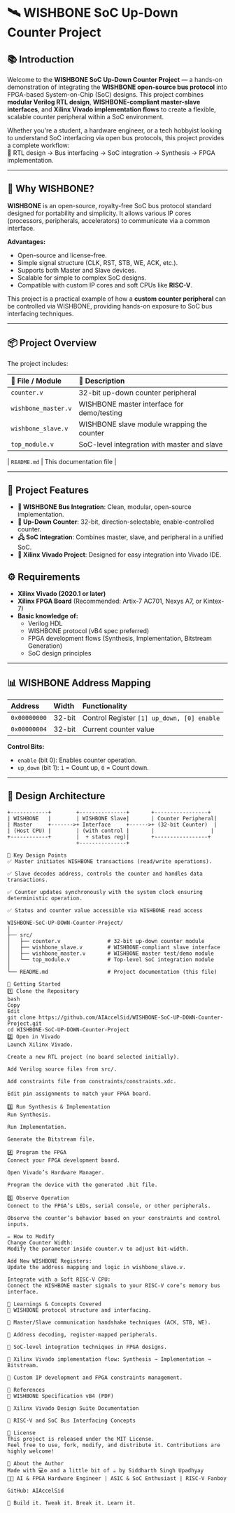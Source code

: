 # 🛰️ WISHBONE SoC Up-Down Counter Project

## 📚 Introduction

Welcome to the **WISHBONE SoC Up-Down Counter Project** — a hands-on demonstration of integrating the **WISHBONE open-source bus protocol** into FPGA-based System-on-Chip (SoC) designs. This project combines **modular Verilog RTL design**, **WISHBONE-compliant master-slave interfaces**, and **Xilinx Vivado implementation flows** to create a flexible, scalable counter peripheral within a SoC environment.

Whether you're a student, a hardware engineer, or a tech hobbyist looking to understand SoC interfacing via open bus protocols, this project provides a complete workflow:  
📌 RTL design → Bus interfacing → SoC integration → Synthesis → FPGA implementation.

---

## 📌 Why WISHBONE?

**WISHBONE** is an open-source, royalty-free SoC bus protocol standard designed for portability and simplicity. It allows various IP cores (processors, peripherals, accelerators) to communicate via a common interface.

**Advantages:**
- Open-source and license-free.
- Simple signal structure (CLK, RST, STB, WE, ACK, etc.).
- Supports both Master and Slave devices.
- Scalable for simple to complex SoC designs.
- Compatible with custom IP cores and soft CPUs like **RISC-V**.

This project is a practical example of how a **custom counter peripheral** can be controlled via WISHBONE, providing hands-on exposure to SoC bus interfacing techniques.

---

## 📦 Project Overview

The project includes:

| 📁 File / Module        | 📖 Description                                |
|:-----------------------|:----------------------------------------------|
| `counter.v`              | 32-bit up-down counter peripheral             |
| `wishbone_master.v`      | WISHBONE master interface for demo/testing    |
| `wishbone_slave.v`       | WISHBONE slave module wrapping the counter    |
| `top_module.v`           | SoC-level integration with master and slave   |

| `README.md`              | This documentation file                      |

---

## 🎯 Project Features

- **📡 WISHBONE Bus Integration**: Clean, modular, open-source implementation.
- **🔢 Up-Down Counter**: 32-bit, direction-selectable, enable-controlled counter.
- **🖧 SoC Integration**: Combines master, slave, and peripheral in a unified SoC.
- **📑 Xilinx Vivado Project**: Designed for easy integration into Vivado IDE.


## ⚙️ Requirements

- **Xilinx Vivado (2020.1 or later)**
- **Xilinx FPGA Board** (Recommended: Artix-7 AC701, Nexys A7, or Kintex-7)
- **Basic knowledge of:**
  - Verilog HDL
  - WISHBONE protocol (vB4 spec preferred)
  - FPGA development flows (Synthesis, Implementation, Bitstream Generation)
  - SoC design principles

---

## 📊 WISHBONE Address Mapping

| Address       | Width | Functionality                          |
|:---------------|:--------|:------------------------------------------|
| `0x00000000`    | 32-bit  | Control Register `[1] up_down, [0] enable` |
| `0x00000004`    | 32-bit  | Current counter value                      |

**Control Bits:**
- `enable` (bit 0): Enables counter operation.
- `up_down` (bit 1): `1` = Count up, `0` = Count down.

---

## 📐 Design Architecture

```text
+------------+        +---------------+       +-----------------+
| WISHBONE   |        | WISHBONE Slave|       | Counter Peripheral|
| Master     +------->+ Interface     +------>+ (32-bit Counter)  |
| (Host CPU) |        | (with control |       |                  |
+------------+        |  + status reg)|       +-----------------+
                      +---------------+

📌 Key Design Points
✅ Master initiates WISHBONE transactions (read/write operations).

✅ Slave decodes address, controls the counter and handles data transactions.

✅ Counter updates synchronously with the system clock ensuring deterministic operation.

✅ Status and counter value accessible via WISHBONE read access

WISHBONE-SoC-UP-DOWN-Counter-Project/
│
├── src/
│   ├── counter.v               # 32-bit up-down counter module
│   ├── wishbone_slave.v        # WISHBONE-compliant slave interface
│   ├── wishbone_master.v       # WISHBONE master test/demo module
│   └── top_module.v            # Top-level SoC integration module
│
└── README.md                   # Project documentation (this file)

🚀 Getting Started
1️⃣ Clone the Repository
bash
Copy
Edit
git clone https://github.com/AIAccelSid/WISHBONE-SoC-UP-DOWN-Counter-Project.git
cd WISHBONE-SoC-UP-DOWN-Counter-Project
2️⃣ Open in Vivado
Launch Xilinx Vivado.

Create a new RTL project (no board selected initially).

Add Verilog source files from src/.

Add constraints file from constraints/constraints.xdc.

Edit pin assignments to match your FPGA board.

3️⃣ Run Synthesis & Implementation
Run Synthesis.

Run Implementation.

Generate the Bitstream file.

4️⃣ Program the FPGA
Connect your FPGA development board.

Open Vivado’s Hardware Manager.

Program the device with the generated .bit file.

5️⃣ Observe Operation
Connect to the FPGA’s LEDs, serial console, or other peripherals.

Observe the counter’s behavior based on your constraints and control inputs.

✏️ How to Modify
Change Counter Width:
Modify the parameter inside counter.v to adjust bit-width.

Add New WISHBONE Registers:
Update the address mapping and logic in wishbone_slave.v.

Integrate with a Soft RISC-V CPU:
Connect the WISHBONE master signals to your RISC-V core’s memory bus interface.

🧠 Learnings & Concepts Covered
📖 WISHBONE protocol structure and interfacing.

📖 Master/Slave communication handshake techniques (ACK, STB, WE).

📖 Address decoding, register-mapped peripherals.

📖 SoC-level integration techniques in FPGA designs.

📖 Xilinx Vivado implementation flow: Synthesis → Implementation → Bitstream.

📖 Custom IP development and FPGA constraints management.

📑 References
📘 WISHBONE Specification vB4 (PDF)

📘 Xilinx Vivado Design Suite Documentation

📘 RISC-V and SoC Bus Interfacing Concepts

📜 License
This project is released under the MIT License.
Feel free to use, fork, modify, and distribute it. Contributions are highly welcome!

🙌 About the Author
Made with 💻⚙️ and a little bit of ☕ by Siddharth Singh Upadhyay
👨‍💻 AI & FPGA Hardware Engineer | ASIC & SoC Enthusiast | RISC-V Fanboy

GitHub: AIAccelSid

🚀 Build it. Tweak it. Break it. Learn it.


